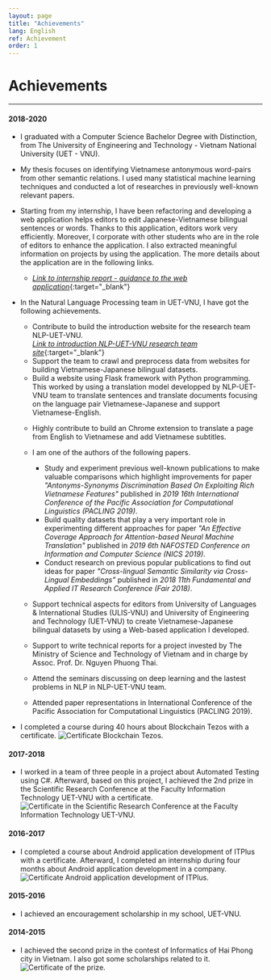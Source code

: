 ```yaml
---
layout: page
title: "Achievements"
lang: English
ref: Achievement
order: 1
---
```

# Achievements
---

#### 2018-2020
* I graduated with a Computer Science Bachelor Degree with Distinction, from The University of Engineering and Technology - Vietnam National University (UET - VNU).
* My thesis focuses on identifying Vietnamese antonymous word-pairs from other semantic relations. I used many statistical machine learning techniques and conducted a lot of researches in previously well-known relevant papers. 

* Starting from my internship, I have been refactoring and developing a web application helps editors to edit Japanese-Vietnamese bilingual sentences or words. Thanks to this application, editors work very efficiently. Moreover, I corporate with other students who are in the role of editors to enhance the application. I also extracted meaningful information on projects by using the application. The more details about the application are in the following links. 
    * [*Link to internship report - guidance to the web application*](https://drive.google.com/file/d/1Y7XfaogJ1cKG2XfF1Vd-J0flC6VfjQtS/view?usp=sharing){:target="_blank"}

<!-- * I am joining a Big Data class. -->
* In the Natural Language Processing team in UET-VNU, I have got the following achievements. 
    * Contribute to build the introduction website for the research team NLP-UET-VNU.  
      [*Link to introduction NLP-UET-VNU research team site*](https://uetnlp.github.io/en/Introduction/){:target="_blank"} 
    * Support the team to crawl and preprocess data from websites for building Vietnamese-Japanese bilingual datasets.
    * Build a website using Flask framework with Python programming. This worked by using a translation model developped by NLP-UET-VNU team to translate sentences and translate documents focusing on the language pair Vietnamese-Japanese and support Vietnamese-English. 
    <!-- [Link report - guidances of the app](https://nmtuet.ddnsfree.com/login_interface/){:target="_blank"} -->
    * Highly contribute to build an Chrome extension to translate a page from English to Vietnamese and add Vietnamese subtitles.
    * I am one of the authors of the following papers. 
        * Study and experiment previous well-known publications to make valuable comparisons which highlight improvements for paper *"Antonyms-Synonyms Discrimination Based On Exploiting Rich Vietnamese Features"* published in *2019 16th International Conference of the Pacific Association for Computational Linguistics (PACLING 2019)*.
        * Build quality datasets that play a very important role in experimenting different approaches for paper *"An Effective Coverage Approach for Attention-based Neural Machine Translation"* published in *2019 6th NAFOSTED Conference on Information and Computer Science (NICS 2019)*.
        * Conduct research on previous popular publications to find out ideas for paper *"Cross-lingual Semantic Similarity via Cross-Lingual Embeddings"* published in *2018 11th Fundamental and Applied IT Research Conference (Fair 2018)*.
        
    * Support technical aspects for editors from University of Languages & International Studies (ULIS-VNU) and University of Engineering and Technology (UET-VNU) to create Vietnamese-Japanese bilingual datasets by using a Web-based application I developed.
    * Support to write technical reports for a project invested by The Ministry of Science and Technology of Vietnam and in charge by Assoc. Prof. Dr. Nguyen Phuong Thai.
    * Attend the seminars discussing on deep learning and the lastest problems in NLP in NLP-UET-VNU team.
    * Attended paper representations in International Conference of the Pacific Association for Computational Linguistics (PACLING 2019). 
    
* I completed a course during 40 hours about Blockchain Tezos with a certificate.
![](/Certificates/Tezos.jpg "Certificate Blockchain Tezos.")
 
#### 2017-2018
* I worked in a team of three people in a project about Automated Testing using C#. Afterward, based on this project, I achieved the 2nd prize in the Scientific Research Conference at the Faculty Information Technology UET-VNU with a certificate.
![](/Certificates/Csharp.jpg "Certificate in the Scientific Research Conference at the Faculty Information Technology UET-VNU.")

#### 2016-2017
* I completed a course about Android application development of ITPlus with a certificate. Afterward, I completed an internship during four months about Android application development in a company.
![](/Certificates/android.jpg "Certificate Android application development of ITPlus.")

#### 2015-2016
* I achieved an encouragement scholarship in my school, UET-VNU.

#### 2014-2015
* I achieved the second prize in the contest of Informatics of Hai Phong city in Vietnam. I also got some scholarships related to it.
![](/Certificates/grade_12.jpg "Certificate of the prize.")









